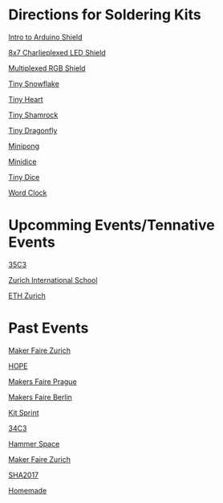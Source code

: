# Directions for Soldering Kits

[Intro to Arduino Shield](intro)

[8x7 Charlieplexed LED Shield](8x7charlieplexed)

[Multiplexed RGB Shield](rgbmatrix)

[Tiny Snowflake](snowflake)

[Tiny Heart](tinyheart)

[Tiny Shamrock]()

[Tiny Dragonfly]()

[Minipong](minipong)

[Minidice](minidice)

[Tiny Dice](tinydice)

[Word Clock](wordclock)

# Upcomming Events/Tennative Events
[35C3](https://events.ccc.de/2018/10/10/35c3-tickets-presale/)

[Zurich International School](https://www.zis.ch/)

[ETH Zurich](http://www.bastli.ethz.ch/)

# Past Events
[Maker Faire Zurich](https://www.makerfairezurich.ch/en/program/)

[HOPE](http://hope.net/index.html)

[Makers Faire Prague](https://prague.makerfaire.com/)

[Makers Faire Berlin](https://en.maker-faire.de/berlin/)

[Kit Sprint](http://wiki.sgmk-ssam.ch/wiki/KitSprint_ANORG_2018_)

[34C3](https://events.ccc.de/congress/2017/wiki/index.php/Session:Intro_to_Arduino_Shield_Soldering_and_Programing)

[Hammer Space](https://www.meetup.com/Hammerspace-Community-Workshop-and-Makerspace/events/244874058/)

[Maker Faire Zurich](http://www.actioncy.ch/index.php/workshops/)

[SHA2017](<https://wiki.sha2017.org/w/Session:Pink_Snakes_and_Other_Blinking_LEDS_(Solder_and_assemble_kits)>)

[Homemade](http://www.mechatronicart.ch/blog/homemade-tenna-report)

